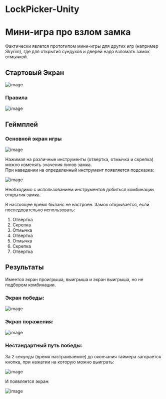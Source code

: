# LockPicker-Unity  
# Мини-игра про взлом замка  
Фактически явлется прототипом мини-игры для других игр (например Skyrim), где для открытия сундуков и дверей надо взломать замок отмычкой.  
  
##  Стартовый Экран  
![image](https://user-images.githubusercontent.com/36508387/121676934-71299380-cadf-11eb-91f3-229891752c4e.png)  
  
### Правила  
  
![image](https://user-images.githubusercontent.com/36508387/121678871-ed24db00-cae1-11eb-8402-f888b89c472f.png)  
  
##  Геймплей  
  
### Основной экран игры  
![image](https://user-images.githubusercontent.com/36508387/121677925-bb5f4480-cae0-11eb-814e-998a4395fa2c.png)  
  
Нажимая на различные инструменты (отвертка, отмычка и скрепка) можно изменять значения пинов замка.  
При наведении на определенный инструмент появляется подсказка:  
  
![image](https://user-images.githubusercontent.com/36508387/121678496-7556b080-cae1-11eb-8225-ff7f62a7cdfb.png)  
  
Необходимо с использованием инструментов добиться комбинации открытия замка.  
  
В настоящее время быланс не настроен. Замок открывается, если последовательно использовать:  
1. Отвертка  
2. Скрепка  
3. Отмычка  
4. Отвертка  
5. Отмычка  
6. Скрепка  
7. Отвертка    
  
## Результаты  
  
Имеется экран проигрыша, выигрыша и экран выигрыша, но не подбором комбинации.  
  
### Экран победы:  
![image](https://user-images.githubusercontent.com/36508387/121677989-cc0fba80-cae0-11eb-8bb8-17b06fb71133.png)  
  
### Экран поражения:  
![image](https://user-images.githubusercontent.com/36508387/121673020-ab446680-cada-11eb-9050-0d8d286ba6b8.png) 
  
### Нестандартный путь победы:  
  
За 2 секунды (время настраиваемое) до окончания таймера загорается кнопка, при нажатии на которую можно выиграть:  
  
![image](https://user-images.githubusercontent.com/36508387/121678927-ff067e00-cae1-11eb-8d0a-acb6dce09149.png)  
  
И появляется экран:  
  
![image](https://user-images.githubusercontent.com/36508387/121678026-da5dd680-cae0-11eb-86ab-604ccce12c19.png)

